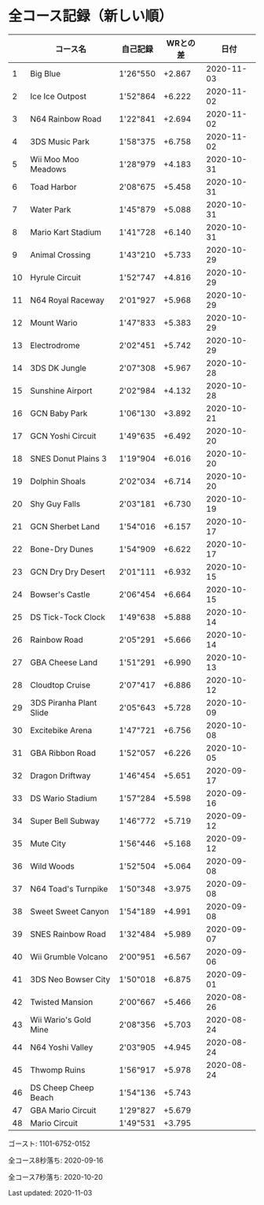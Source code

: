 # 全コース記録（新しい順）

||コース名|自己記録|WRとの差|日付
|--|--|--|--|--|
|1|Big Blue|1'26"550|+2.867|2020-11-03|
|2|Ice Ice Outpost|1'52"864|+6.222|2020-11-02|
|3|N64 Rainbow Road|1'22"841|+2.694|2020-11-02|
|4|3DS Music Park|1'58"375|+6.758|2020-11-02|
|5|Wii Moo Moo Meadows|1'28"979|+4.183|2020-10-31|
|6|Toad Harbor|2'08"675|+5.458|2020-10-31|
|7|Water Park|1'45"879|+5.088|2020-10-31|
|8|Mario Kart Stadium|1'41"728|+6.140|2020-10-31|
|9|Animal Crossing|1'43"210|+5.733|2020-10-29|
|10|Hyrule Circuit|1'52"747|+4.816|2020-10-29|
|11|N64 Royal Raceway|2'01"927|+5.968|2020-10-29|
|12|Mount Wario|1'47"833|+5.383|2020-10-29|
|13|Electrodrome|2'02"451|+5.742|2020-10-29|
|14|3DS DK Jungle|2'07"308|+5.967|2020-10-28|
|15|Sunshine Airport|2'02"984|+4.132|2020-10-28|
|16|GCN Baby Park|1'06"130|+3.892|2020-10-21|
|17|GCN Yoshi Circuit|1'49"635|+6.492|2020-10-20|
|18|SNES Donut Plains 3|1'19"904|+6.016|2020-10-20|
|19|Dolphin Shoals|2'02"034|+6.714|2020-10-20|
|20|Shy Guy Falls|2'03"181|+6.730|2020-10-19|
|21|GCN Sherbet Land|1'54"016|+6.157|2020-10-17|
|22|Bone-Dry Dunes|1'54"909|+6.622|2020-10-17|
|23|GCN Dry Dry Desert|2'01"111|+6.932|2020-10-15|
|24|Bowser's Castle|2'06"454|+6.664|2020-10-15|
|25|DS Tick-Tock Clock|1'49"638|+5.888|2020-10-14|
|26|Rainbow Road|2'05"291|+5.666|2020-10-14|
|27|GBA Cheese Land|1'51"291|+6.990|2020-10-13|
|28|Cloudtop Cruise|2'07"417|+6.886|2020-10-12|
|29|3DS Piranha Plant Slide|2'05"643|+5.728|2020-10-09|
|30|Excitebike Arena|1'47"721|+6.756|2020-10-08|
|31|GBA Ribbon Road|1'52"057|+6.226|2020-10-05|
|32|Dragon Driftway|1'46"454|+5.651|2020-09-17|
|33|DS Wario Stadium|1'57"284|+5.598|2020-09-16|
|34|Super Bell Subway|1'46"772|+5.719|2020-09-12|
|35|Mute City|1'56"446|+5.168|2020-09-12|
|36|Wild Woods|1'52"504|+5.064|2020-09-08|
|37|N64 Toad's Turnpike|1'50"348|+3.975|2020-09-08|
|38|Sweet Sweet Canyon|1'54"189|+4.991|2020-09-08|
|39|SNES Rainbow Road|1'32"484|+5.989|2020-09-07|
|40|Wii Grumble Volcano|2'00"951|+6.567|2020-09-06|
|41|3DS Neo Bowser City|1'50"018|+6.875|2020-09-01|
|42|Twisted Mansion|2'00"667|+5.466|2020-08-26|
|43|Wii Wario's Gold Mine|2'08"356|+5.703|2020-08-24|
|44|N64 Yoshi Valley|2'03"905|+4.945|2020-08-24|
|45|Thwomp Ruins|1'56"917|+5.978|2020-08-24|
|46|DS Cheep Cheep Beach|1'54"136|+5.743||
|47|GBA Mario Circuit|1'29"827|+5.679||
|48|Mario Circuit|1'49"531|+3.795||

ゴースト: 1101-6752-0152

全コース8秒落ち: 2020-09-16

全コース7秒落ち: 2020-10-20

Last updated: 2020-11-03
